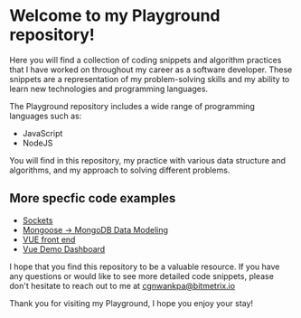 # Welcome to my Playground repository!

Here you will find a collection of coding snippets and algorithm practices that I have worked on throughout my career as a software developer. These snippets are a representation of my problem-solving skills and my ability to learn new technologies and programming languages.

The Playground repository includes a wide range of programming languages such as:
- JavaScript
- NodeJS


You will find in this repository, my practice with various data structure and algorithms, and my approach to solving different problems.


## More specfic code examples ##


- [Sockets](https://gitlab.com/gnwankpa/playground/-/blob/master/polygonAggBarsSockets.js)
- [Mongoose -> MongoDB Data Modeling](https://gitlab.com/gnwankpa/playground/-/blob/master/positions.js)
- [VUE front end](https://gitlab.com/gnwankpa/playground/-/blob/master/vuejsDashforBitmetrix-io.vue)
- [Vue Demo Dashboard](https://demo.bitcointalkers.io)



I hope that you find this repository to be a valuable resource. If you have any questions or would like to see more detailed code snippets, please don't hesitate to reach out to me at cgnwankpa@bitmetrix.io

Thank you for visiting my Playground, I hope you enjoy your stay!
